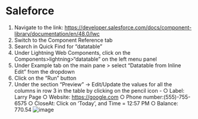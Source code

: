 # Saleforce
1.	Navigate to the link: https://developer.salesforce.com/docs/component-library/documentation/en/48.0/lwc
2.	Switch to the Component Reference tab
3.	Search in Quick Find for “datatable” 
4.	Under Lightning Web Components, click on the Components>lightning>“datatable” on the left menu panel
5.	Under Example tab on the main pane > select “Datatable from Inline Edit” from the dropdown
6.	Click on the “Run” button
7.	Under the section “Preview” -> Edit/Update the values for all the columns in row 3 in the table by clicking on the pencil icon - 
○	Label: Larry Page
○	Website: https://google.com
○	Phone number:(555)-755-6575
○	CloseAt: Click on ‘Today’, and Time = 12:57 PM
○	Balance: 770.54
![image](https://user-images.githubusercontent.com/102942369/161484664-1b3e3f96-d082-4f45-91a6-35c26fe15761.png)
